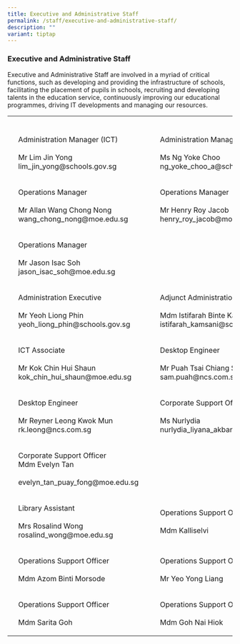 ```yaml
---
title: Executive and Administrative Staff
permalink: /staff/executive-and-administrative-staff/
description: ""
variant: tiptap
---
```

<h3>Executive and Administrative Staff</h3>
<p>Executive and Administrative Staff are involved in a myriad of critical
functions, such as developing and providing the infrastructure of schools,
facilitating the placement of pupils in schools, recruiting and developing
talents in the education service, continuously improving our educational
programmes, driving IT developments and managing our resources.</p>
<table style="minWidth: 125px">
<colgroup>
<col>
<col>
<col>
<col>
<col>
</colgroup>
<tbody>
<tr>
<th rowspan="1" colspan="1">
<p></p>
</th>
<th rowspan="1" colspan="1">
<p></p>
</th>
<th rowspan="1" colspan="1">
<p></p>
</th>
<th rowspan="1" colspan="1">
<p></p>
</th>
<th rowspan="1" colspan="1">
<p></p>
</th>
</tr>
<tr>
<td rowspan="1" colspan="1">
<p></p>
</td>
<td rowspan="1" colspan="1">
<p>Administration Manager (ICT)
<br>
<br>Mr Lim Jin Yong
<br>lim_jin_yong@schools.gov.sg</p>
</td>
<td rowspan="1" colspan="1">
<p></p>
</td>
<td rowspan="1" colspan="1">
<p></p>
</td>
<td rowspan="1" colspan="1">
<p>Administration Manager
<br>
<br>Ms Ng Yoke Choo
<br>ng_yoke_choo_a@schools.gov.sg</p>
</td>
</tr>
<tr>
<td rowspan="1" colspan="1">
<p></p>
</td>
<td rowspan="1" colspan="1">
<p>Operations Manager
<br>
<br>Mr Allan Wang Chong Nong
<br>wang_chong_nong@moe.edu.sg</p>
</td>
<td rowspan="1" colspan="1">
<p></p>
</td>
<td rowspan="1" colspan="1">
<p></p>
</td>
<td rowspan="1" colspan="1">
<p>Operations Manager
<br>
<br>Mr Henry Roy Jacob
<br>henry_roy_jacob@moe.edu.sg</p>
</td>
</tr>
<tr>
<td rowspan="1" colspan="1">
<p></p>
</td>
<td rowspan="1" colspan="1">
<p>Operations Manager
<br>
<br>Mr Jason Isac Soh
<br>jason_isac_soh@moe.edu.sg</p>
</td>
<td rowspan="1" colspan="1">
<p></p>
</td>
<td rowspan="1" colspan="1">
<p></p>
</td>
<td rowspan="1" colspan="1">
<p></p>
</td>
</tr>
<tr>
<td rowspan="1" colspan="1">
<p></p>
</td>
<td rowspan="1" colspan="1">
<p>Administration Executive
<br>
<br>Mr Yeoh Liong Phin
<br>yeoh_liong_phin@schools.gov.sg</p>
</td>
<td rowspan="1" colspan="1">
<p></p>
</td>
<td rowspan="1" colspan="1">
<p></p>
</td>
<td rowspan="1" colspan="1">
<p>Adjunct Administration Executive
<br>
<br>Mdm Istifarah Binte Kamsani
<br>istifarah_kamsani@schools.gov.sg</p>
</td>
</tr>
<tr>
<td rowspan="1" colspan="1">
<p></p>
</td>
<td rowspan="1" colspan="1">
<p>ICT Associate
<br>
<br>Mr Kok Chin Hui Shaun
<br>kok_chin_hui_shaun@moe.edu.sg</p>
</td>
<td rowspan="1" colspan="1">
<p></p>
</td>
<td rowspan="1" colspan="1">
<p></p>
</td>
<td rowspan="1" colspan="1">
<p>Desktop Engineer
<br>
<br>Mr Puah Tsai Chiang Sam
<br>sam.puah@ncs.com.sg</p>
</td>
</tr>
<tr>
<td rowspan="1" colspan="1">
<p></p>
</td>
<td rowspan="1" colspan="1">
<p>Desktop Engineer
<br>
<br>Mr Reyner Leong Kwok Mun
<br>rk.leong@ncs.com.sg</p>
</td>
<td rowspan="1" colspan="1">
<p></p>
</td>
<td rowspan="1" colspan="1">
<p></p>
</td>
<td rowspan="1" colspan="1">
<p>Corporate Support Officer
<br>
<br>Ms Nurlydia
<br>nurlydia_liyana_akbar_ali@moe.edu.sg</p>
</td>
</tr>
<tr>
<td rowspan="1" colspan="1">
<p></p>
</td>
<td rowspan="1" colspan="1">
<p>Corporate Support Officer
<br>Mdm Evelyn Tan
<br>
<br>evelyn_tan_puay_fong@moe.edu.sg</p>
</td>
<td rowspan="1" colspan="1">
<p></p>
</td>
<td rowspan="1" colspan="1">
<p></p>
</td>
<td rowspan="1" colspan="1">
<p></p>
</td>
</tr>
<tr>
<td rowspan="1" colspan="1">
<p></p>
</td>
<td rowspan="1" colspan="1">
<p>Library Assistant
<br>
<br>Mrs Rosalind Wong
<br>rosalind_wong@moe.edu.sg</p>
</td>
<td rowspan="1" colspan="1">
<p></p>
</td>
<td rowspan="1" colspan="1">
<p></p>
</td>
<td rowspan="1" colspan="1">
<p>Operations Support Officer
<br>
<br>Mdm Kalliselvi</p>
</td>
</tr>
<tr>
<td rowspan="1" colspan="1">
<p></p>
</td>
<td rowspan="1" colspan="1">
<p>Operations Support Officer
<br>
<br>Mdm Azom Binti Morsode</p>
</td>
<td rowspan="1" colspan="1">
<p></p>
</td>
<td rowspan="1" colspan="1">
<p></p>
</td>
<td rowspan="1" colspan="1">
<p>Operations Support Officer
<br>
<br>Mr Yeo Yong Liang</p>
</td>
</tr>
<tr>
<td rowspan="1" colspan="1">
<p></p>
</td>
<td rowspan="1" colspan="1">
<p>Operations Support Officer
<br>
<br>Mdm Sarita Goh</p>
</td>
<td rowspan="1" colspan="1">
<p></p>
</td>
<td rowspan="1" colspan="1">
<p></p>
</td>
<td rowspan="1" colspan="1">
<p>Operations Support Officer
<br>
<br>Mdm Goh Nai Hiok</p>
</td>
</tr>
</tbody>
</table>
<p></p>